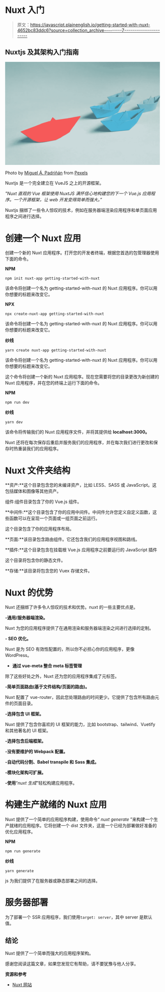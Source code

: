 # Nuxt 入门

> 原文：<https://javascript.plainenglish.io/getting-started-with-nuxt-4652bc83ddc6?source=collection_archive---------7----------------------->

## Nuxtjs 及其架构入门指南

![](img/afca586f6186b934132abced44edbb3b.png)

Photo by [Miguel Á. Padriñán](https://www.pexels.com/@padrinan?utm_content=attributionCopyText&utm_medium=referral&utm_source=pexels) from [Pexels](https://www.pexels.com/photo/paper-boats-on-solid-surface-194094/?utm_content=attributionCopyText&utm_medium=referral&utm_source=pexels)

Nuxtjs 是一个完全建立在 VueJS 之上的开源框架。

*"Nuxt 直观的 Vue 框架使用 NuxtJS 满怀信心地构建您的下一个 Vue.js 应用程序。一个开源框架，让 web 开发变得简单而强大。”*

Nuxtjs 捆绑了一些令人惊叹的技术，例如在服务器端渲染应用程序和单页面应用程序之间进行选择。

# **创建一个 Nuxt 应用**

创建一个新的 Nuxt 应用程序。打开您的开发者终端，根据您首选的包管理器使用下面的命令。

**NPM**

```
npm init nuxt-app getting-started-with-nuxt
```

该命令将创建一个名为 getting-started-with-nuxt 的 Nuxt 应用程序。你可以用你想要的标题来改变它。

**NPX**

```
npx create-nuxt-app getting-started-with-nuxt
```

该命令将创建一个名为 getting-started-with-nuxt 的 Nuxt 应用程序。你可以用你想要的标题来改变它。

**纱线**

```
yarn create nuxt-app getting-started-with-nuxt
```

该命令将创建一个名为 getting-started-with-nuxt 的 Nuxt 应用程序。你可以用你想要的标题来改变它。

这个命令将创建一个新的 Nuxt 应用程序。现在您需要将您的目录更改为新创建的 Nuxt 应用程序，并在您的终端上运行下面的命令。

**NPM**

```
npm run dev
```

**纱线**

```
yarn dev
```

该命令将传输我们的 Nuxt 应用程序文件，并将其提供给 **localhost:3000。**

Nuxt 还将在每次保存后重启并服务我们的应用程序，并在每次我们进行更改和保存时热重装我们的应用程序。

# **Nuxt 文件夹结构**

**资产:**这个目录包含您的未编译资产，比如 LESS、SASS 或 JavaScript。这包括媒体和图像等其他资产。

组件:组件目录包含了你的 Vue.js 组件。

**中间件:**这个目录包含了你的应用中间件。中间件允许您定义自定义函数，这些函数可以在呈现一个页面或一组页面之前运行。

这个目录包含了你的应用程序布局。

**页面:**该目录包含路由组件。它还包含我们的应用程序视图和路线。

**插件:**这个目录包含在挂载根 Vue.js 应用程序之前要运行的 JavaScript 插件

这个目录将包含你的静态文件。

**存储:**该目录将包含您的 Vuex 存储文件。

# Nuxt 的优势

Nuxt 还捆绑了许多令人惊叹的技术和优势。nuxt 的一些主要优点是。

**-通用/服务器端渲染。**

Nuxt 为您的应用程序提供了在通用渲染和服务器端渲染之间进行选择的定制。

**- SEO 优化。**

Nuxt 是为 SEO 有效性配置的，所以你不必担心你的应用程序，更像 WordPress。

- **通过 vue-meta 整合 meta 标签管理**

除了这些好处之外，Nuxt 还为您的应用程序集成了元标签。

**-简单页面路由(基于文件结构/页面的路由)。**

Nuxt 配置了 vue-router，因此您处理路由的时间更少。它提供了包含所有路由元件的页面目录。

**-选择包含 UI 框架。**

Nuxt 提供了包含你喜欢的 UI 框架的能力，比如 bootstrap、tailwind、Vuetify 和其他著名的 UI 框架。

**-选择包含后端框架。**

**-没有要维护的 Webpack 配置。**

**-自动代码分割、Babel transpile 和 Sass 集成。**

**-模块化架构可扩展。**

**-使用**“*nuxt 生成*”轻松构建应用程序。

# **构建生产就绪的 Nuxt 应用**

Nuxt 提供了一个简单的应用程序构建，使用命令“ *nuxt generate* ”来构建一个生产就绪的应用程序。它将创建一个 dist 文件夹，这是一个已经为部署做好准备的优化应用程序。

**NPM**

```
npm run generate
```

**纱线**

```
yarn generate
```

js 为我们提供了在服务器或静态部署之间的选择。

# 服务器部署

为了部署一个 SSR 应用程序，我们使用`target: server`，其中 server 是默认值。

## **结论**

Nuxt 提供了一个简单而强大的应用程序架构。

感谢您阅读这篇文章，如果您发现它有帮助，请不要犹豫与他人分享。

**资源和参考**

*   [Nuxt 网站](https://nuxtjs.org/)